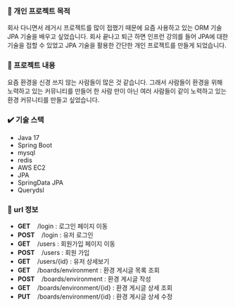 
### :newspaper: 개인 프로젝트 목적
회사 다니면서 레거시 프로젝트를 많이 접했기 때문에 요즘 사용하고 있는 ORM 기술 JPA 기술을 배우고 싶었습니다.
회사 끝나고 퇴근 하면 인프런 강의를 들어 JPA에 대한 기술을 접할 수 있었고 JPA 기술을 활용한 간단한 개인 프로젝트를 만들게 되었습니다.

### :blue_book: 프로젝트 내용
요즘 환경을 신경 쓰지 않는 사람들이 많은 것 같습니다. 그래서 사람들이 환경을 위해 노력하고 있는 커뮤니티를 만들어 한 사람 만이 아닌 여러 사람들이 같이 노력하고 있는 환경 커뮤니티를 만들고 싶었습니다.

### :heavy_check_mark: 기술 스택
- Java 17
- Spring Boot
- mysql
- redis
- AWS EC2
- JPA
- SpringData JPA
- Querydsl


### :memo: url 정보
- **GET** &nbsp; &nbsp;/login : 로그인 페이지 이동
- **POST** &nbsp;&nbsp; /login : 유저 로그인
- **GET** &nbsp;&nbsp;  /users : 회원가입 페이지 이동
- **POST** &nbsp;&nbsp;  /users : 회원 가입
- **GET**  &nbsp;&nbsp;  /users/{id} : 유저 상세보기
- **GET**  &nbsp;&nbsp; /boards/environment : 환경 게시글 목록 조회
- **POST** &nbsp;&nbsp; /boards/environment : 환경 게시글 작성
- **GET**  &nbsp;&nbsp; /boards/environment/{id} : 환경 게시글 상세 조회
- **PUT**  &nbsp;&nbsp; /boards/environment/{id} : 환경 게시글 상세 수정


